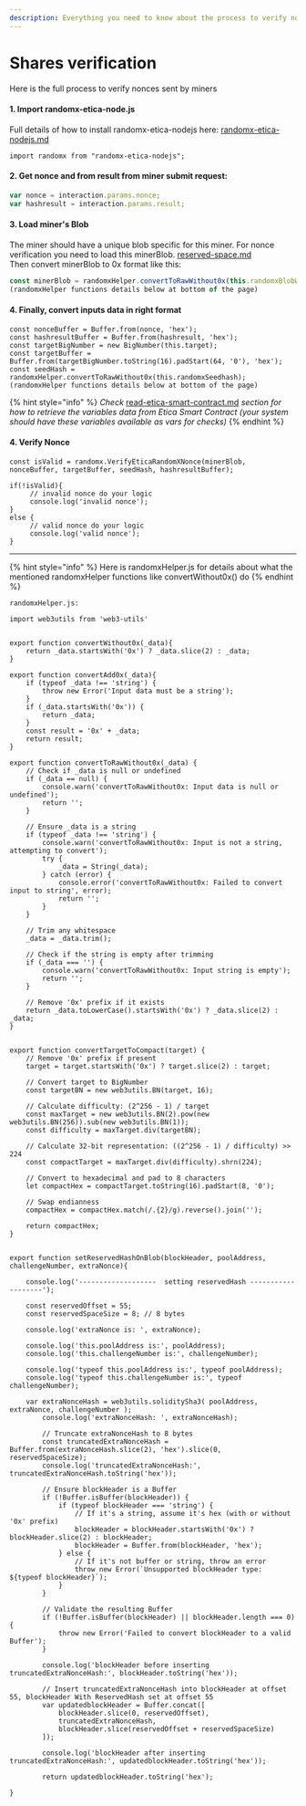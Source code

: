 ```yaml
---
description: Everything you need to know about the process to verify nonces sent by miners
---
```


# Shares verification

Here is the full process to verify nonces sent by miners

#### 1. Import randomx-etica-node.js

Full details of how to install randomx-etica-nodejs here: [randomx-etica-nodejs.md](../code-implementation/randomx-etica-nodejs.md "mention")

```
import randomx from "randomx-etica-nodejs";
```

#### 2. Get nonce and from result from miner submit request:

```javascript
var nonce = interaction.params.nonce;
var hashresult = interaction.params.result;
```

#### 3. Load miner's Blob

The miner should have a unique blob specific for this miner. For nonce verification you need to load this minerBlob. [reserved-space.md](../basics/reserved-space.md "mention")\
Then convert minerBlob to 0x format like this:

```javascript
const minerBlob = randomxHelper.convertToRawWithout0x(this.randomxBlobWithReservedHash);
(randomxHelper functions details below at bottom of the page)
```

#### 4. Finally, convert inputs data in right format

```
const nonceBuffer = Buffer.from(nonce, 'hex');
const hashresultBuffer = Buffer.from(hashresult, 'hex');
const targetBigNumber = new BigNumber(this.target);
const targetBuffer = Buffer.from(targetBigNumber.toString(16).padStart(64, '0'), 'hex');
const seedHash = randomxHelper.convertToRawWithout0x(this.randomxSeedhash);
(randomxHelper functions details below at bottom of the page)
```

{% hint style="info" %}
_Check_ [read-etica-smart-contract.md](read-etica-smart-contract.md "mention") _section for how to retrieve the variables data from Etica Smart Contract (your system should have these variables available as vars for checks)_
{% endhint %}

#### 4. Verify Nonce

```
const isValid = randomx.VerifyEticaRandomXNonce(minerBlob, nonceBuffer, targetBuffer, seedHash, hashresultBuffer);

if(!isValid){           
     // invalid nonce do your logic
     console.log('invalid nonce');
}
else {
     // valid nonce do your logic
     console.log('valid nonce');
}
```

***

{% hint style="info" %}
Here is randomxHelper.js for details about what the mentioned randomxHelper functions like convertWithout0x() do
{% endhint %}

```
randomxHelper.js:

import web3utils from 'web3-utils'


export function convertWithout0x(_data){
    return _data.startsWith('0x') ? _data.slice(2) : _data;
}

export function convertAdd0x(_data){
    if (typeof _data !== 'string') {
        throw new Error('Input data must be a string');
    }
    if (_data.startsWith('0x')) {
        return _data;
    }
    const result = '0x' + _data;
    return result;
}

export function convertToRawWithout0x(_data) {
    // Check if _data is null or undefined
    if (_data == null) {
        console.warn('convertToRawWithout0x: Input data is null or undefined');
        return '';
    }

    // Ensure _data is a string
    if (typeof _data !== 'string') {
        console.warn('convertToRawWithout0x: Input is not a string, attempting to convert');
        try {
            _data = String(_data);
        } catch (error) {
            console.error('convertToRawWithout0x: Failed to convert input to string', error);
            return '';
        }
    }

    // Trim any whitespace
    _data = _data.trim();

    // Check if the string is empty after trimming
    if (_data === '') {
        console.warn('convertToRawWithout0x: Input string is empty');
        return '';
    }

    // Remove '0x' prefix if it exists
    return _data.toLowerCase().startsWith('0x') ? _data.slice(2) : _data;
}


export function convertTargetToCompact(target) {
    // Remove '0x' prefix if present
    target = target.startsWith('0x') ? target.slice(2) : target;
    
    // Convert target to BigNumber
    const targetBN = new web3utils.BN(target, 16);
    
    // Calculate difficulty: (2^256 - 1) / target
    const maxTarget = new web3utils.BN(2).pow(new web3utils.BN(256)).sub(new web3utils.BN(1));
    const difficulty = maxTarget.div(targetBN);
    
    // Calculate 32-bit representation: ((2^256 - 1) / difficulty) >> 224
    const compactTarget = maxTarget.div(difficulty).shrn(224);
    
    // Convert to hexadecimal and pad to 8 characters
    let compactHex = compactTarget.toString(16).padStart(8, '0');
    
    // Swap endianness
    compactHex = compactHex.match(/.{2}/g).reverse().join('');
    
    return compactHex;
} 


export function setReservedHashOnBlob(blockHeader, poolAddress, challengeNumber, extraNonce){

    console.log('-------------------  setting reservedHash -------------------');

    const reservedOffset = 55;
    const reservedSpaceSize = 8; // 8 bytes

    console.log('extraNonce is: ', extraNonce);

    console.log('this.poolAddress is:', poolAddress);
    console.log('this.challengeNumber is:', challengeNumber);

    console.log('typeof this.poolAddress is:', typeof poolAddress);
    console.log('typeof this.challengeNumber is:', typeof challengeNumber);

    var extraNonceHash = web3utils.soliditySha3( poolAddress, extraNonce, challengeNumber );
        console.log('extraNonceHash: ', extraNonceHash);

        // Truncate extraNonceHash to 8 bytes
        const truncatedExtraNonceHash = Buffer.from(extraNonceHash.slice(2), 'hex').slice(0, reservedSpaceSize);
        console.log('truncatedExtraNonceHash:', truncatedExtraNonceHash.toString('hex'));

        // Ensure blockHeader is a Buffer
        if (!Buffer.isBuffer(blockHeader)) {
            if (typeof blockHeader === 'string') {
                // If it's a string, assume it's hex (with or without '0x' prefix)
                blockHeader = blockHeader.startsWith('0x') ? blockHeader.slice(2) : blockHeader;
                blockHeader = Buffer.from(blockHeader, 'hex');      
            } else {
                // If it's not buffer or string, throw an error
                throw new Error(`Unsupported blockHeader type: ${typeof blockHeader}`);
            }
        }

        // Validate the resulting Buffer
        if (!Buffer.isBuffer(blockHeader) || blockHeader.length === 0) {
            throw new Error('Failed to convert blockHeader to a valid Buffer');
        }

        console.log('blockHeader before inserting truncatedExtraNonceHash:', blockHeader.toString('hex'));

        // Insert truncatedExtraNonceHash into blockHeader at offset 55, blockHeader With ReservedHash set at offset 55
        var updatedblockHeader = Buffer.concat([
            blockHeader.slice(0, reservedOffset),
            truncatedExtraNonceHash,
            blockHeader.slice(reservedOffset + reservedSpaceSize)
        ]);

        console.log('blockHeader after inserting truncatedExtraNonceHash:', updatedblockHeader.toString('hex'));

        return updatedblockHeader.toString('hex');

}
```
